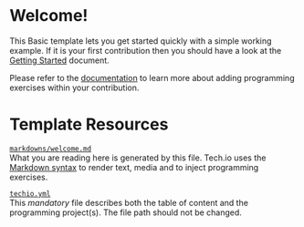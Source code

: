<iframe width="100%" frameborder="0" scrolling="no" allowtransparency="true" style="visibility: hidden" src="https://tech.io/playground-widget/bd3df5cc3654c4dc2f6cb3cb69f7461f0892/recursion/89362/Countdown"></iframe>
<script>if(typeof window.techioScriptInjected==="undefined"){window.techioScriptInjected=true;var d=document,s=d.createElement("script");s.src="https://files.codingame.com/codingame/iframe-v-1-4.js";(d.head||d.body).appendChild(s);}</script>
	

# Welcome!

This Basic template lets you get started quickly with a simple working example. If it is your first contribution then you should have a look at the [Getting Started](https://tech.io/doc/getting-started-create-playground) document.


Please refer to the [documentation](https://tech.io/doc) to learn more about adding programming exercises within your contribution.

# Template Resources

[`markdowns/welcome.md`](https://github.com/TechDotIO/techio-basic-template/blob/master/markdowns/welcome.md)  
What you are reading here is generated by this file. Tech.io uses the [Markdown syntax](https://tech.io/doc/reference-markdowns) to render text, media and to inject programming exercises.


[`techio.yml`](https://github.com/TechDotIO/techio-basic-template/blob/master/techio.yml)  
This *mandatory* file describes both the table of content and the programming project(s). The file path should not be changed.
